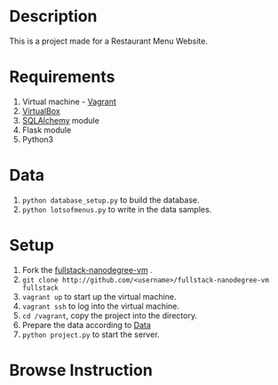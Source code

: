 # Description

This is a project made for a Restaurant Menu Website.

# Requirements

1. Virtual machine - [Vagrant](https://www.vagrantup.com/)
2. [VirtualBox](https://www.virtualbox.org/)
3. [SQLAlchemy](https://www.sqlalchemy.org/) module
4. Flask module
5. Python3

# <span id="data">Data</span>

1. `python database_setup.py` to build the database.
2. `python lotsofmenus.py` to write in the data samples.

# Setup

1. Fork the [fullstack-nanodegree-vm](https://github.com/udacity/fullstack-nanodegree-vm) .
2.  `git clone http://github.com/<username>/fullstack-nanodegree-vm fullstack`
3. `vagrant up`  to start up the virtual machine.
4. `vagrant ssh` to log into the virtual machine.
5. `cd /vagrant`, copy the project into the directory.
6. Prepare the data according to [Data](#data)
7. `python project.py` to start the server.

# <span id="view">Browse Instruction</span>

